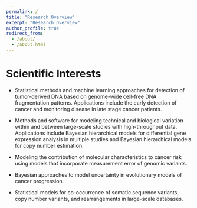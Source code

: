 ```yaml
---
permalink: /
title: "Research Overview"
excerpt: "Research Overview"
author_profile: true
redirect_from: 
  - /about/
  - /about.html
---
```


# Scientific Interests

- Statistical methods and machine learning approaches for detection of tumor-derived DNA based on genome-wide cell-free DNA fragmentation patterns.  Applications include the early detection of cancer and monitoring disease in late stage cancer patients.

- Methods and software for modeling technical and biological variation within and between large-scale studies with high-throughput data.  Applications include Bayesian hierarchical models for differential gene expression analysis in multiple studies and Bayesian hierarchical models for copy number estimation.

- Modeling the contribution of molecular characteristics to cancer risk using models that incorporate measurement error of genomic variants.

- Bayesian approaches to model uncertainty in evolutionary models of cancer progression.

- Statistical models for co-occurrence of somatic sequence variants, copy number variants, and rearrangements in large-scale databases. 


